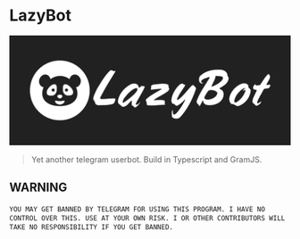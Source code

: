 # LazyBot

![LOGO](assets/banner.jpg)

> Yet another telegram userbot. Build in Typescript and GramJS.

## WARNING

```text
YOU MAY GET BANNED BY TELEGRAM FOR USING THIS PROGRAM. I HAVE NO CONTROL OVER THIS. USE AT YOUR OWN RISK. I OR OTHER CONTRIBUTORS WILL TAKE NO RESPONSIBILITY IF YOU GET BANNED.
```
